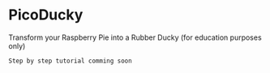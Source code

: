 # PicoDucky
Transform your Raspberry Pie into a Rubber Ducky (for education purposes only)


`Step by step tutorial comming soon`